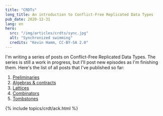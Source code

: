 ```yaml
---
title: "CRDTs"
long_title: An introduction to Conflict-Free Replicated Data Types
pub_date: 2020-12-31
lang: en
hero:
  src: "/img/articles/crdts/sync.jpg"
  alt: "Synchronized swimming"
  credits: "Kevin Hamm, CC-BY-SA 2.0"
---
```


I'm writing a series of posts on Conflict-Free Replicated Data Types.
The series is still a work in progress, but I'll post new episodes as I'm finishing them.
Here's the list of all posts that I've published so far:

1. [Preliminaries](/topics/crdt/01-intro)
2. [Algebras & contracts](/topics/crdt/02-contracts)
3. [Lattices](/topics/crdt/03-lattices)
4. [Combinators](/topics/crdt/04-combinators)
5. [Tombstones](/topics/crdt/05-tombstones)

{% include topics/crdt/ack.html %}
